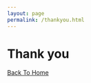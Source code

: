 ```yaml
---
layout: page
permalink: /thankyou.html
---
```


# Thank you

[Back To Home]({{site.url}}{{site.baseurl}})
